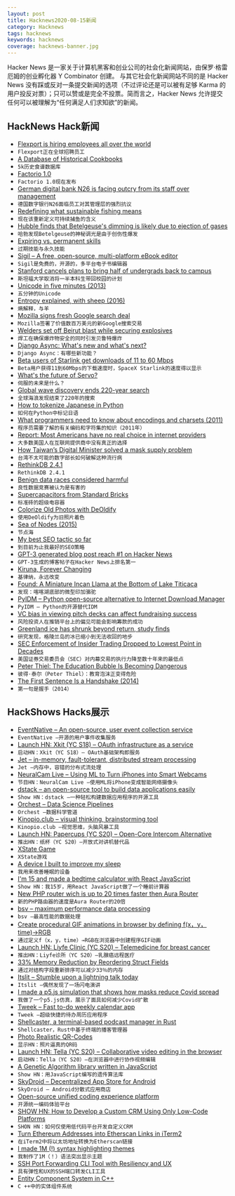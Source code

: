 ```yaml
---
layout: post
title: Hacknews2020-08-15新闻
category: Hacknews
tags: hacknews
keywords: hacknews
coverage: hacknews-banner.jpg
---
```


Hacker News 是一家关于计算机黑客和创业公司的社会化新闻网站，由保罗·格雷厄姆的创业孵化器 Y Combinator 创建。
与其它社会化新闻网站不同的是 Hacker News 没有踩或反对一条提交新闻的选项（不过评论还是可以被有足够 Karma 的用户投反对票）；只可以赞或是完全不投票。简而言之，Hacker News 允许提交任何可以被理解为“任何满足人们求知欲”的新闻。

## HackNews Hack新闻


- [Flexport is hiring employees all over the world](https://www.flexport.com/careers/department/engineering)
- `Flexport正在全球招聘员工`
- [A Database of Historical Cookbooks](https://www.atlasobscura.com/articles/how-to-find-historic-cookbooks)
- `5k历史食谱数据库`
- [Factorio 1.0](https://factorio.com/blog/post/fff-360)
- `Factorio 1.0现在发布`
- [German digital bank N26 is facing outcry from its staff over management](https://www.cnbc.com/2020/08/13/german-digital-bank-n26-faces-outcry-from-staff-over-management.html)
- `德国数字银行N26面临员工对其管理层的强烈抗议`
- [Redefining what sustainable fishing means](http://oceans.nautil.us/article/600/its-time-to-redefine-what-sustainable-fishing-means)
- `现在该重新定义可持续捕鱼的含义`
- [Hubble finds that Betelgeuse's dimming is likely due to ejection of gases](https://phys.org/news/2020-08-hubble-betelgeuse-mysterious-dimming-due.html)
- `哈勃发现Betelgeuse的神秘调光是由于创伤性爆发`
- [Expiring vs. permanent skills](https://www.collaborativefund.com/blog/expiring-vs-permanent-skills)
- `过期技能与永久技能`
- [Sigil – A free, open-source, multi-platform eBook editor](https://github.com/Sigil-Ebook/Sigil)
- `Sigil是免费的，开源的，多平台电子书编辑器`
- [Stanford cancels plans to bring half of undergrads back to campus](https://stanforddaily.com/2020/08/13/stanford-cancels-plans-to-bring-half-of-undergrads-back-to-campus/)
- `斯坦福大学取消将一半本科生带回校园的计划`
- [Unicode in five minutes (2013)](https://richardjharris.github.io/unicode-in-five-minutes.html)
- `五分钟的Unicode`
- [Entropy explained, with sheep (2016)](https://aatishb.com/entropy/)
- `熵解释，与羊`
- [Mozilla signs fresh Google search deal](https://www.theregister.com/2020/08/14/mozilla_google_search/)
- `Mozilla签署了价值数百万美元的新Google搜索交易`
- [Welders set off Beirut blast while securing explosives](https://www.maritime-executive.com/article/report-welders-set-off-the-beirut-blast-while-securing-explosives)
- `焊工在确保爆炸物安全的同时引发贝鲁特爆炸`
- [Django Async: What's new and what's next?](https://deepsource.io/blog/django-async-support/)
- `Django Async：有哪些新功能？`
- [Beta users of Starlink get downloads of 11 to 60 Mbps](https://arstechnica.com/information-technology/2020/08/spacex-starlink-beta-tests-show-speeds-up-to-60mbps-latency-as-low-as-31ms/)
- `Beta用户获得11到60Mbps的下载速度时，SpaceX Starlink的速度得以显示`
- [What's the future of Servo?](https://github.com/servo/servo/discussions/27575)
- `伺服的未来是什么？`
- [Global wave discovery ends 220-year search](https://www.quantamagazine.org/weather-data-reveals-long-predicted-pressure-waves-20200813/)
- `全球海浪发现结束了220年的搜索`
- [How to tokenize Japanese in Python](https://www.dampfkraft.com/nlp/how-to-tokenize-japanese.html)
- `如何在Python中标记日语`
- [What programmers need to know about encodings and charsets (2011)](https://kunststube.net/encoding/)
- `程序员需要了解的有关编码和字符集的知识（2011年）`
- [Report: Most Americans have no real choice in internet providers](https://ilsr.org/report-most-americans-have-no-real-choice-in-internet-providers/)
- `大多数美国人在互联网提供商中没有真正的选择`
- [How Taiwan’s Digital Minister solved a mask supply problem](https://www.wired.com/story/how-taiwans-unlikely-digital-minister-hacked-the-pandemic/)
- `台湾不太可能的数字部长如何破解这种流行病`
- [RethinkDB 2.4.1](https://rethinkdb.com/blog/2.4.1-release)
- `RethinkDB 2.4.1`
- [Benign data races considered harmful](https://bartoszmilewski.com/2020/08/11/benign-data-races-considered-harmful/)
- `良性数据竞赛被认为是有害的`
- [Supercapacitors from Standard Bricks](https://arstechnica.com/science/2020/08/how-to-turn-regular-bricks-into-electricity-storying-supercapacitors/)
- `标准砖的超级电容器`
- [Colorize Old Photos with DeOldify](https://www.gradio.app/hub/hub-deoldify)
- `使用DeOldify为旧照片着色`
- [Sea of Nodes (2015)](https://darksi.de/d.sea-of-nodes/)
- `节点海`
- [My best SEO tactic so far](https://questinglog.com/my-best-seo-tactic-so-far/)
- `到目前为止我最好的SEO策略`
- [GPT-3 generated blog post reach #1 on Hacker News](https://www.technologyreview.com/2020/08/14/1006780/ai-gpt-3-fake-blog-reached-top-of-hacker-news/)
- `GPT-3生成的博客帖子在Hacker News上排名第一`
- [Kiruna, Forever Changing](https://placesjournal.org/article/kiruna-forever-changing)
- `基律纳，永远改变`
- [Found: A Miniature Incan Llama at the Bottom of Lake Titicaca](https://www.atlasobscura.com/articles/found-llama-gold-titicaca)
- `发现：喀喀湖底部的微型印加骆驼`
- [PyIDM – Python open-source alternative to Internet Download Manager](https://github.com/pyIDM/PyIDM)
- `PyIDM – Python的开源替代IDM`
- [VC bias in viewing pitch decks can affect fundraising success](https://www.docsend.com/blog/how-vc-bias-in-viewing-pitch-decks-can-affect-fundraising-success/)
- `风险投资人在推销平台上的偏见可能会影响筹款的成功`
- [Greenland ice has shrunk beyond return, study finds](https://www.reuters.com/article/us-climate-change-arctic-idUSKCN25A2X3)
- `研究发现，格陵兰岛的冰已缩小到无法收回的地步`
- [SEC Enforcement of Insider Trading Dropped to Lowest Point in Decades](https://www.npr.org/2020/08/14/901862355/under-trump-sec-enforcement-of-insider-trading-dropped-to-lowest-point-in-decade)
- `美国证券交易委员会（SEC）对内幕交易的执行力降至数十年来的最低点`
- [Peter Thiel: The Education Bubble Is Becoming Dangerous](https://www.youtube.com/watch?v=crAHDXdBCXg)
- `彼得·泰尔（Peter Thiel）：教育泡沫正变得危险`
- [The First Sentence Is a Handshake (2014)](https://www.theatlantic.com/entertainment/archive/2014/10/william-gibson-by-heart/382027/)
- `第一句是握手（2014）`


## HackShows Hacks展示

- [ EventNative – An open-source, user event collection service](https://github.com/ksensehq/eventnative)
- `EventNative –开源的用户事件收集服务`
- [Launch HN: Xkit (YC S18) – OAuth infrastructure as a service](item?id=24121290)
- `启动HN：Xkit（YC S18）– OAuth基础架构即服务`
- [ Jet – in-memory, fault-tolerant, distributed stream processing](https://github.com/hazelcast/hazelcast-jet)
- `Jet –内存中，容错的分布式流处理`
- [ NeuralCam Live – Using ML to Turn iPhones into Smart Webcams](https://neural.cam/news/)
- `节目HN：NeuralCam Live –使用ML将iPhone变成智能网络摄像头`
- [ dstack – an open-source tool to build data applications easily](item?id=24131723)
- `Show HN：dstack –一种轻松构建数据应用程序的开源工具`
- [ Orchest – Data Science Pipelines](item?id=24131302)
- `Orchest –数据科学管道`
- [ Kinopio.club – visual thinking, brainstorming tool](https://kinopio.club)
- `Kinopio.club –视觉思维，头脑风暴工具`
- [Launch HN: Papercups (YC S20) – Open-Core Intercom Alternative](item?id=24133719)
- `推出HN：纸杯（YC S20）–开放式对讲机替代品`
- [ XState Game](https://evac.bradwoods.io/)
- `XState游戏`
- [ A device I built to improve my sleep](https://biotinker.dev/posts/seismograph.html)
- `我用来改善睡眠的设备`
- [ I'm 15 and made a bedtime calculator with React JavaScript](https://www.sleepsources.com/bed-time-calculator/)
- `Show HN：我15岁，用React JavaScript做了一个睡前计算器`
- [ New PHP router wich is up to 20 times faster then Aura Router](https://github.com/alexdodonov/mezon-router/blob/master/doc/router-aura.md)
- `新的PHP路由器的速度是Aura Router的20倍`
- [ bsv – maximum performance data processing](https://github.com/nathants/bsv)
- `bsv –最高性能的数据处理`
- [ Create procedural GIF animations in browser by defining f(x，y，time)→RGB](https://fofpx.com)
- `通过定义f（x，y，time）→RGB在浏览器中创建程序GIF动画`
- [Launch HN: Liyfe Clinic (YC S20) – Telemedicine for breast cancer](item?id=24143569)
- `推出HN：Liyfe诊所（YC S20）–乳腺癌远程医疗`
- [ 33% Memory Reduction by Reordering Struct Fields](https://qvault.io/2020/08/07/saving-a-third-of-our-memory-by-re-ordering-go-struct-fields)
- `通过对结构字段重新排序可以减少33％的内存`
- [ Itslit – Stumble upon a lightning talk today](https://github.com/vinayak-mehta/itslit)
- `Itslit –偶然发现了一场闪电演讲`
- [ I made a p5.js simulation that shows how masks reduce Covid spread](http://JustWearIt.fyi)
- `我做了一个p5.js仿真，展示了面具如何减少Covid扩散`
- [ Tweek – Fast to-do weekly calendar app](https://tweek.so)
- `Tweek –超级快捷的待办周历应用程序`
- [ Shellcaster, a terminal-based podcast manager in Rust](https://github.com/jeff-hughes/shellcaster)
- `Shellcaster，Rust中基于终端的播客管理器`
- [ Photo Realistic QR-Codes](https://www.QRpicture.com)
- `显示HN：照片逼真的QR码`
- [Launch HN: Tella (YC S20) – Collaborative video editing in the browser](item?id=24158509)
- `启动HN：Tella（YC S20）–在浏览器中进行协作视频编辑`
- [ A Genetic Algorithm library written in JavaScript](https://github.com/lodenrogue/genetic-algorithm-js)
- `Show HN：用JavaScript编写的遗传算法库`
- [ SkyDroid – Decentralized App Store for Android](https://github.com/redsolver/skydroid)
- `SkyDroid – Android分散式应用商店`
- [ Open-source unified coding experience platform](https://www.reddit.com/r/Python/comments/i9g0oo/made_a_platform_for_people_to_learn_code_practice/)
- `开源统一编码体验平台`
- [SHOW HN: How to Develop a Custom CRM Using Only Low-Code Platforms](https://medium.com/@sebscholl/hot-to-develop-a-custom-crm-using-only-low-code-platforms-67da41bbe9b1)
- `SHON HN：如何仅使用低代码平台开发自定义CRM`
- [ Turn Ethereum Addresses into Etherscan Links in iTerm2](https://medium.com/@elliotaplant/turn-ethereum-addresses-into-etherscan-links-in-iterm2-77656dc48fde)
- `在iTerm2中将以太坊地址转换为Etherscan链接`
- [ I made 1M (!) syntax highlighting themes](https://www.syntaxenvy.com/0782664)
- `我制作了1M（！）语法突出显示主题`
- [ SSH Port Forwarding CLI Tool with Resiliency and UX](https://davrodpin.github.io/mole/)
- `具有弹性和UX的SSH端口转发CLI工具`
- [ Entity Component System in C++](https://github.com/stillwwater/twoecs)
- `C ++中的实体组件系统`

